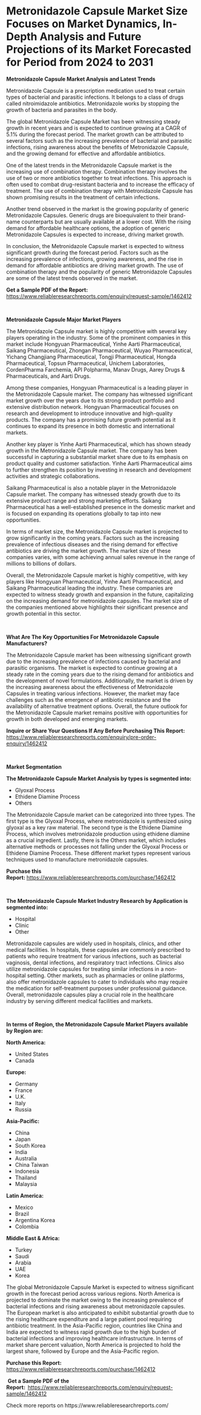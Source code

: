 <p><h1>Metronidazole Capsule Market Size Focuses on Market Dynamics, In-Depth Analysis and Future Projections of its Market Forecasted for Period from 2024 to 2031</h1></p><p><strong>Metronidazole Capsule Market Analysis and Latest Trends</strong></p>
<p><p>Metronidazole Capsule is a prescription medication used to treat certain types of bacterial and parasitic infections. It belongs to a class of drugs called nitroimidazole antibiotics. Metronidazole works by stopping the growth of bacteria and parasites in the body.</p><p>The global Metronidazole Capsule Market has been witnessing steady growth in recent years and is expected to continue growing at a CAGR of 5.1% during the forecast period. The market growth can be attributed to several factors such as the increasing prevalence of bacterial and parasitic infections, rising awareness about the benefits of Metronidazole Capsule, and the growing demand for effective and affordable antibiotics.</p><p>One of the latest trends in the Metronidazole Capsule market is the increasing use of combination therapy. Combination therapy involves the use of two or more antibiotics together to treat infections. This approach is often used to combat drug-resistant bacteria and to increase the efficacy of treatment. The use of combination therapy with Metronidazole Capsule has shown promising results in the treatment of certain infections.</p><p>Another trend observed in the market is the growing popularity of generic Metronidazole Capsules. Generic drugs are bioequivalent to their brand-name counterparts but are usually available at a lower cost. With the rising demand for affordable healthcare options, the adoption of generic Metronidazole Capsules is expected to increase, driving market growth.</p><p>In conclusion, the Metronidazole Capsule market is expected to witness significant growth during the forecast period. Factors such as the increasing prevalence of infections, growing awareness, and the rise in demand for affordable antibiotics are driving market growth. The use of combination therapy and the popularity of generic Metronidazole Capsules are some of the latest trends observed in the market.</p></p>
<p><strong>Get a Sample PDF of the Report:&nbsp;</strong> <a href="https://www.reliableresearchreports.com/enquiry/request-sample/1462412">https://www.reliableresearchreports.com/enquiry/request-sample/1462412</a></p>
<p>&nbsp;</p>
<p><strong>Metronidazole Capsule Major Market Players</strong></p>
<p><p>The Metronidazole Capsule market is highly competitive with several key players operating in the industry. Some of the prominent companies in this market include Hongyuan Pharmaceutical, Yinhe Aarti Pharmaceutical, Saikang Pharmaceutical, Zhongan Pharmaceutical, Wuyao Pharmaceutical, Yichang Changjiang Pharmaceutical, Tongji Pharmaceutical, Hongda Pharmaceutical, Topsun Pharmaceutical, Unichem Laboratories, CordenPharma Farchemia, API Polpharma, Manav Drugs, Aarey Drugs & Pharmaceuticals, and Aarti Drugs.</p><p>Among these companies, Hongyuan Pharmaceutical is a leading player in the Metronidazole Capsule market. The company has witnessed significant market growth over the years due to its strong product portfolio and extensive distribution network. Hongyuan Pharmaceutical focuses on research and development to introduce innovative and high-quality products. The company has a promising future growth potential as it continues to expand its presence in both domestic and international markets.</p><p>Another key player is Yinhe Aarti Pharmaceutical, which has shown steady growth in the Metronidazole Capsule market. The company has been successful in capturing a substantial market share due to its emphasis on product quality and customer satisfaction. Yinhe Aarti Pharmaceutical aims to further strengthen its position by investing in research and development activities and strategic collaborations.</p><p>Saikang Pharmaceutical is also a notable player in the Metronidazole Capsule market. The company has witnessed steady growth due to its extensive product range and strong marketing efforts. Saikang Pharmaceutical has a well-established presence in the domestic market and is focused on expanding its operations globally to tap into new opportunities.</p><p>In terms of market size, the Metronidazole Capsule market is projected to grow significantly in the coming years. Factors such as the increasing prevalence of infectious diseases and the rising demand for effective antibiotics are driving the market growth. The market size of these companies varies, with some achieving annual sales revenue in the range of millions to billions of dollars.</p><p>Overall, the Metronidazole Capsule market is highly competitive, with key players like Hongyuan Pharmaceutical, Yinhe Aarti Pharmaceutical, and Saikang Pharmaceutical leading the industry. These companies are expected to witness steady growth and expansion in the future, capitalizing on the increasing demand for metronidazole capsules. The market size of the companies mentioned above highlights their significant presence and growth potential in this sector.</p></p>
<p>&nbsp;</p>
<p><strong>What Are The Key Opportunities For Metronidazole Capsule Manufacturers?</strong></p>
<p><p>The Metronidazole Capsule market has been witnessing significant growth due to the increasing prevalence of infections caused by bacterial and parasitic organisms. The market is expected to continue growing at a steady rate in the coming years due to the rising demand for antibiotics and the development of novel formulations. Additionally, the market is driven by the increasing awareness about the effectiveness of Metronidazole Capsules in treating various infections. However, the market may face challenges such as the emergence of antibiotic resistance and the availability of alternative treatment options. Overall, the future outlook for the Metronidazole Capsule market remains positive with opportunities for growth in both developed and emerging markets.</p></p>
<p><strong>Inquire or Share Your Questions If Any Before Purchasing This Report:</strong> <a href="https://www.reliableresearchreports.com/enquiry/pre-order-enquiry/1462412">https://www.reliableresearchreports.com/enquiry/pre-order-enquiry/1462412</a></p>
<p>&nbsp;</p>
<p><strong>Market Segmentation</strong></p>
<p><strong>The Metronidazole Capsule Market Analysis by types is segmented into:</strong></p>
<p><ul><li>Glyoxal Process</li><li>Ethidene Diamine Process</li><li>Others</li></ul></p>
<p><p>The Metronidazole Capsule market can be categorized into three types. The first type is the Glyoxal Process, where metronidazole is synthesized using glyoxal as a key raw material. The second type is the Ethidene Diamine Process, which involves metronidazole production using ethidene diamine as a crucial ingredient. Lastly, there is the Others market, which includes alternative methods or processes not falling under the Glyoxal Process or Ethidene Diamine Process. These different market types represent various techniques used to manufacture metronidazole capsules.</p></p>
<p><strong>Purchase this Report:&nbsp;</strong><a href="https://www.reliableresearchreports.com/purchase/1462412">https://www.reliableresearchreports.com/purchase/1462412</a></p>
<p>&nbsp;</p>
<p><strong>The Metronidazole Capsule Market Industry Research by Application is segmented into:</strong></p>
<p><ul><li>Hospital</li><li>Clinic</li><li>Other</li></ul></p>
<p><p>Metronidazole capsules are widely used in hospitals, clinics, and other medical facilities. In hospitals, these capsules are commonly prescribed to patients who require treatment for various infections, such as bacterial vaginosis, dental infections, and respiratory tract infections. Clinics also utilize metronidazole capsules for treating similar infections in a non-hospital setting. Other markets, such as pharmacies or online platforms, also offer metronidazole capsules to cater to individuals who may require the medication for self-treatment purposes under professional guidance. Overall, metronidazole capsules play a crucial role in the healthcare industry by serving different medical facilities and markets.</p></p>
<p>&nbsp;</p>
<p><strong>In terms of Region, the Metronidazole Capsule Market Players available by Region are:</strong></p>
<p>
    <p> <strong> North America: </strong>
        <ul>
            <li>United States</li>
            <li>Canada</li>
        </ul>
        </p> 
    <p> <strong> Europe: </strong>
        <ul>
            <li>Germany</li>
            <li>France</li>
            <li>U.K.</li>
            <li>Italy</li>
            <li>Russia</li>
        </ul>
        </p> 
    <p> <strong> Asia-Pacific: </strong>
        <ul>
            <li>China</li>
            <li>Japan</li>
            <li>South Korea</li>
            <li>India</li>
            <li>Australia</li>
            <li>China Taiwan</li>
            <li>Indonesia</li>
            <li>Thailand</li>
            <li>Malaysia</li>
        </ul>
        </p> 
    <p> <strong> Latin America: </strong>
        <ul>
            <li>Mexico</li>
            <li>Brazil</li>
            <li>Argentina Korea</li>
            <li>Colombia</li>
        </ul>
        </p> 
    <p> <strong> Middle East & Africa: </strong>
        <ul>
            <li>Turkey</li>
            <li>Saudi</li>
            <li>Arabia</li>
            <li>UAE</li>
            <li>Korea</li>
        </ul>
    </p>
    </p>
<p><p>The global Metronidazole Capsule Market is expected to witness significant growth in the forecast period across various regions. North America is projected to dominate the market owing to the increasing prevalence of bacterial infections and rising awareness about metronidazole capsules. The European market is also anticipated to exhibit substantial growth due to the rising healthcare expenditure and a large patient pool requiring antibiotic treatment. In the Asia-Pacific region, countries like China and India are expected to witness rapid growth due to the high burden of bacterial infections and improving healthcare infrastructure. In terms of market share percent valuation, North America is projected to hold the largest share, followed by Europe and the Asia-Pacific region.</p></p>
<p><strong>Purchase this Report: </strong><a href="https://www.reliableresearchreports.com/purchase/1462412">https://www.reliableresearchreports.com/purchase/1462412</a></p>
<p>&nbsp;<strong>Get a Sample PDF of the Report:&nbsp;&nbsp;</strong><a href="https://www.reliableresearchreports.com/enquiry/request-sample/1462412">https://www.reliableresearchreports.com/enquiry/request-sample/1462412</a></p>
<p><strong></strong></p>
<p>Check more reports on https://www.reliableresearchreports.com/</p>